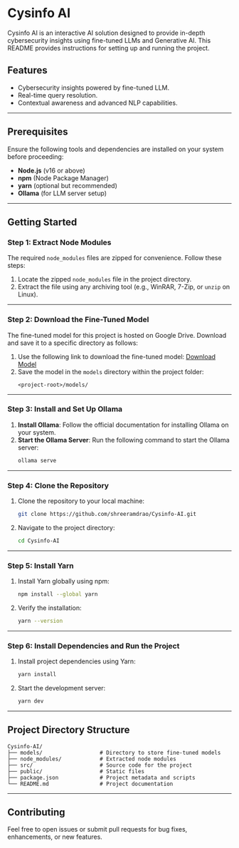 
# Cysinfo AI

Cysinfo AI is an interactive AI solution designed to provide in-depth cybersecurity insights using fine-tuned LLMs and Generative AI. This README provides instructions for setting up and running the project.

## Features
- Cybersecurity insights powered by fine-tuned LLM.
- Real-time query resolution.
- Contextual awareness and advanced NLP capabilities.

---

## Prerequisites

Ensure the following tools and dependencies are installed on your system before proceeding:

- **Node.js** (v16 or above)
- **npm** (Node Package Manager)
- **yarn** (optional but recommended)
- **Ollama** (for LLM server setup)

---

## Getting Started

### Step 1: Extract Node Modules
The required `node_modules` files are zipped for convenience. Follow these steps:
1. Locate the zipped `node_modules` file in the project directory.
2. Extract the file using any archiving tool (e.g., WinRAR, 7-Zip, or `unzip` on Linux).

---

### Step 2: Download the Fine-Tuned Model
The fine-tuned model for this project is hosted on Google Drive. Download and save it to a specific directory as follows:

1. Use the following link to download the fine-tuned model:
   [Download Model](https://drive.google.com/file/d/1XbesSz_NihtpyTUyxCKWiqBA5ktB9pgv/view?usp=sharing)
2. Save the model in the `models` directory within the project folder:
   ```
   <project-root>/models/
   ```

---

### Step 3: Install and Set Up Ollama
1. **Install Ollama**:
   Follow the official documentation for installing Ollama on your system.
2. **Start the Ollama Server**:
   Run the following command to start the Ollama server:
   ```bash
   ollama serve
   ```

---

### Step 4: Clone the Repository
1. Clone the repository to your local machine:
   ```bash
   git clone https://github.com/shreeramdrao/Cysinfo-AI.git
   ```
2. Navigate to the project directory:
   ```bash
   cd Cysinfo-AI
   ```

---

### Step 5: Install Yarn
1. Install Yarn globally using npm:
   ```bash
   npm install --global yarn
   ```
2. Verify the installation:
   ```bash
   yarn --version
   ```

---

### Step 6: Install Dependencies and Run the Project
1. Install project dependencies using Yarn:
   ```bash
   yarn install
   ```
2. Start the development server:
   ```bash
   yarn dev
   ```

---

## Project Directory Structure
```
Cysinfo-AI/
├── models/                  # Directory to store fine-tuned models
├── node_modules/            # Extracted node modules
├── src/                     # Source code for the project
├── public/                  # Static files  
├── package.json             # Project metadata and scripts
└── README.md                # Project documentation
```

---

## Contributing
Feel free to open issues or submit pull requests for bug fixes, enhancements, or new features.

